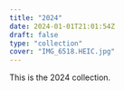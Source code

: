 ```yaml
---
title: "2024"
date: 2024-01-01T21:01:54Z
draft: false
type: "collection"
cover: "IMG_6518.HEIC.jpg"
---
```


This is the 2024 collection.

